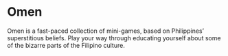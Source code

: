 # Omen
Omen is a fast-paced collection of mini-games, based on Philippines’ superstitious beliefs. Play your way through educating yourself about some of the bizarre parts of the Filipino culture.
